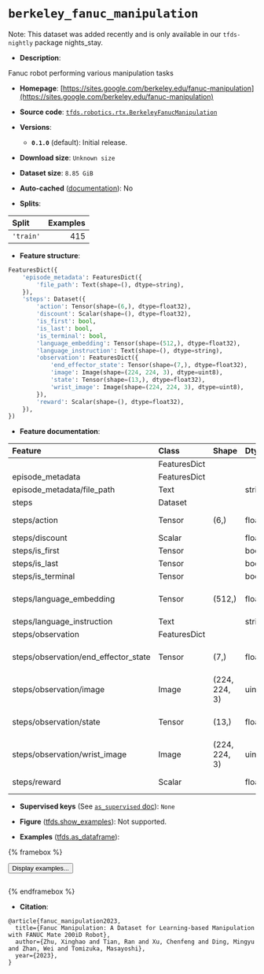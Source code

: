 <div itemscope itemtype="http://schema.org/Dataset">
  <div itemscope itemprop="includedInDataCatalog" itemtype="http://schema.org/DataCatalog">
    <meta itemprop="name" content="TensorFlow Datasets" />
  </div>
  <meta itemprop="name" content="berkeley_fanuc_manipulation" />
  <meta itemprop="description" content="Fanuc robot performing various manipulation tasks&#10;&#10;To use this dataset:&#10;&#10;```python&#10;import tensorflow_datasets as tfds&#10;&#10;ds = tfds.load(&#x27;berkeley_fanuc_manipulation&#x27;, split=&#x27;train&#x27;)&#10;for ex in ds.take(4):&#10;  print(ex)&#10;```&#10;&#10;See [the guide](https://www.tensorflow.org/datasets/overview) for more&#10;informations on [tensorflow_datasets](https://www.tensorflow.org/datasets).&#10;&#10;" />
  <meta itemprop="url" content="https://www.tensorflow.org/datasets/catalog/berkeley_fanuc_manipulation" />
  <meta itemprop="sameAs" content="https://sites.google.com/berkeley.edu/fanuc-manipulation" />
  <meta itemprop="citation" content="@article{fanuc_manipulation2023,&#10;  title={Fanuc Manipulation: A Dataset for Learning-based Manipulation with FANUC Mate 200iD Robot},&#10;  author={Zhu, Xinghao and Tian, Ran and Xu, Chenfeng and Ding, Mingyu and Zhan, Wei and Tomizuka, Masayoshi},&#10;  year={2023},&#10;}" />
</div>

# `berkeley_fanuc_manipulation`


Note: This dataset was added recently and is only available in our
`tfds-nightly` package
<span class="material-icons" title="Available only in the tfds-nightly package">nights_stay</span>.

*   **Description**:

Fanuc robot performing various manipulation tasks

*   **Homepage**:
    [https://sites.google.com/berkeley.edu/fanuc-manipulation](https://sites.google.com/berkeley.edu/fanuc-manipulation)

*   **Source code**:
    [`tfds.robotics.rtx.BerkeleyFanucManipulation`](https://github.com/tensorflow/datasets/tree/master/tensorflow_datasets/robotics/rtx/rtx.py)

*   **Versions**:

    *   **`0.1.0`** (default): Initial release.

*   **Download size**: `Unknown size`

*   **Dataset size**: `8.85 GiB`

*   **Auto-cached**
    ([documentation](https://www.tensorflow.org/datasets/performances#auto-caching)):
    No

*   **Splits**:

Split     | Examples
:-------- | -------:
`'train'` | 415

*   **Feature structure**:

```python
FeaturesDict({
    'episode_metadata': FeaturesDict({
        'file_path': Text(shape=(), dtype=string),
    }),
    'steps': Dataset({
        'action': Tensor(shape=(6,), dtype=float32),
        'discount': Scalar(shape=(), dtype=float32),
        'is_first': bool,
        'is_last': bool,
        'is_terminal': bool,
        'language_embedding': Tensor(shape=(512,), dtype=float32),
        'language_instruction': Text(shape=(), dtype=string),
        'observation': FeaturesDict({
            'end_effector_state': Tensor(shape=(7,), dtype=float32),
            'image': Image(shape=(224, 224, 3), dtype=uint8),
            'state': Tensor(shape=(13,), dtype=float32),
            'wrist_image': Image(shape=(224, 224, 3), dtype=uint8),
        }),
        'reward': Scalar(shape=(), dtype=float32),
    }),
})
```

*   **Feature documentation**:

Feature                              | Class        | Shape         | Dtype   | Description
:----------------------------------- | :----------- | :------------ | :------ | :----------
                                     | FeaturesDict |               |         |
episode_metadata                     | FeaturesDict |               |         |
episode_metadata/file_path           | Text         |               | string  | Path to the original data file.
steps                                | Dataset      |               |         |
steps/action                         | Tensor       | (6,)          | float32 | Robot action, consists of [dx, dy, dz] and [droll, dpitch, dyaw]
steps/discount                       | Scalar       |               | float32 | Discount if provided, default to 1.
steps/is_first                       | Tensor       |               | bool    |
steps/is_last                        | Tensor       |               | bool    |
steps/is_terminal                    | Tensor       |               | bool    |
steps/language_embedding             | Tensor       | (512,)        | float32 | Kona language embedding. See https://tfhub.dev/google/universal-sentence-encoder-large/5
steps/language_instruction           | Text         |               | string  | Language Instruction.
steps/observation                    | FeaturesDict |               |         |
steps/observation/end_effector_state | Tensor       | (7,)          | float32 | Robot gripper end effector state, consists of [x, y, z] and 4x quaternion
steps/observation/image              | Image        | (224, 224, 3) | uint8   | Main camera RGB observation.
steps/observation/state              | Tensor       | (13,)         | float32 | Robot joints state, consists of [6x robot joint angles, 1x gripper open status, 6x robot joint velocities].
steps/observation/wrist_image        | Image        | (224, 224, 3) | uint8   | Wrist camera RGB observation.
steps/reward                         | Scalar       |               | float32 | Reward if provided, 1 on final step for demos.

*   **Supervised keys** (See
    [`as_supervised` doc](https://www.tensorflow.org/datasets/api_docs/python/tfds/load#args)):
    `None`

*   **Figure**
    ([tfds.show_examples](https://www.tensorflow.org/datasets/api_docs/python/tfds/visualization/show_examples)):
    Not supported.

*   **Examples**
    ([tfds.as_dataframe](https://www.tensorflow.org/datasets/api_docs/python/tfds/as_dataframe)):

<!-- mdformat off(HTML should not be auto-formatted) -->

{% framebox %}

<button id="displaydataframe">Display examples...</button>
<div id="dataframecontent" style="overflow-x:auto"></div>
<script>
const url = "https://storage.googleapis.com/tfds-data/visualization/dataframe/berkeley_fanuc_manipulation-0.1.0.html";
const dataButton = document.getElementById('displaydataframe');
dataButton.addEventListener('click', async () => {
  // Disable the button after clicking (dataframe loaded only once).
  dataButton.disabled = true;

  const contentPane = document.getElementById('dataframecontent');
  try {
    const response = await fetch(url);
    // Error response codes don't throw an error, so force an error to show
    // the error message.
    if (!response.ok) throw Error(response.statusText);

    const data = await response.text();
    contentPane.innerHTML = data;
  } catch (e) {
    contentPane.innerHTML =
        'Error loading examples. If the error persist, please open '
        + 'a new issue.';
  }
});
</script>

{% endframebox %}

<!-- mdformat on -->

*   **Citation**:

```
@article{fanuc_manipulation2023,
  title={Fanuc Manipulation: A Dataset for Learning-based Manipulation with FANUC Mate 200iD Robot},
  author={Zhu, Xinghao and Tian, Ran and Xu, Chenfeng and Ding, Mingyu and Zhan, Wei and Tomizuka, Masayoshi},
  year={2023},
}
```

